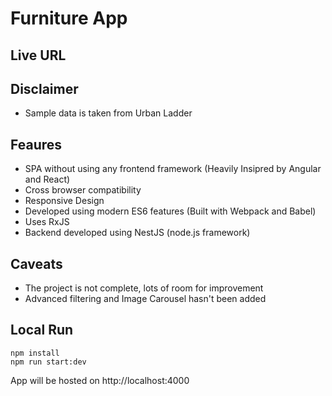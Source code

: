 # Furniture App

## Live URL

## Disclaimer

- Sample data is taken from Urban Ladder

## Feaures

- SPA without using any frontend framework (Heavily Insipred by Angular and React)
- Cross browser compatibility
- Responsive Design
- Developed using modern ES6 features (Built with Webpack and Babel)
- Uses RxJS
- Backend developed using NestJS (node.js framework)

## Caveats

- The project is not complete, lots of room for improvement
- Advanced filtering and Image Carousel hasn't been added

## Local Run

    npm install
    npm run start:dev

App will be hosted on http://localhost:4000
